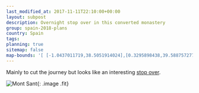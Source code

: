 ```yaml
---
last_modified_at: 2017-11-11T22:10:00+00:00
layout: subpost
description: Overnight stop over in this converted monastery
group: spain-2018-plans
country: Spain
tags: 
planning: true
sitemap: false
map-bounds: '[ [-1.0437011719,38.5051914024],[0.3295898438,39.588757277]]'
---
```


Mainly to cut the journey but looks like an interesting [stop over](http://mont-sant.com/en/enclave-excepcional/).

![Mont Sant](http://mont-sant.com/wp-content/uploads/2016/11/entorno_v2_1600x800-compressor.jpg){: .image .fit}

